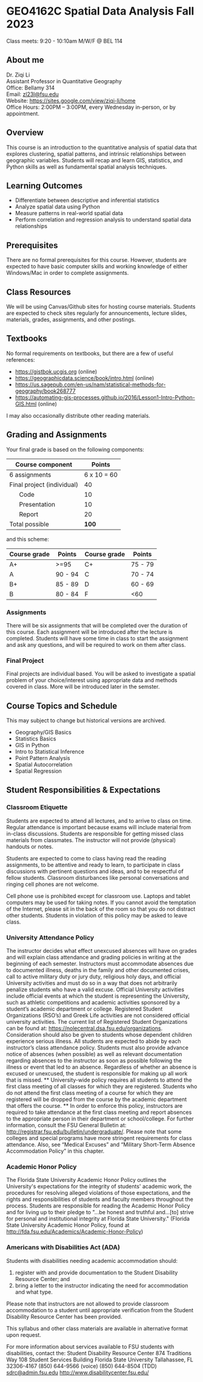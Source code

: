 # GEO4162C Spatial Data Analysis Fall 2023

Class meets: 9:20 - 10:10am M/W/F @ BEL 114

## About me

Dr. Ziqi Li\
Assistant Professor in Quantitative Geography \
Office: Bellamy 314 \
Email: zl23l@fsu.edu \
Website: https://sites.google.com/view/ziqi-li/home \
Office Hours: 2:00PM – 3:00PM, every Wednesday in-person, or by appointment.

## Overview

This course is an introduction to the quantitative analysis of spatial data that explores clustering, spatial patterns, and intrinsic relationships between geographic variables. Students will recap and learn GIS, statistics, and Python skills as well as fundamental spatial analysis techniques.

## Learning Outcomes

- Differentiate between descriptive and inferential statistics
- Analyze spatial data using Python
- Measure patterns in real-world spatial data
- Perform correlation and regression analysis to understand spatial data relationships

## Prerequisites

There are no formal prerequisites for this course. However, students are expected to have basic computer skills and working knowledge of either Windows/Mac in order to complete assignments.

## Class Resources

We will be using Canvas/Github sites for hosting course materials. Students are expected to check sites regularly for announcements, lecture slides, materials, grades, assignments, and other postings.

## Textbooks

No formal requirements on textbooks, but there are a few of useful references:
- https://gistbok.ucgis.org (online)
- https://geographicdata.science/book/intro.html (online)
- https://us.sagepub.com/en-us/nam/statistical-methods-for-geography/book268777
- https://automating-gis-processes.github.io/2016/Lesson1-Intro-Python-GIS.html (online)

I may also occasionally distribute other reading materials.


## Grading and Assignments

Your final grade is based on the following components:

| **Course component**   | **Points**   |
| ---------------------- | ------------ |
| 6 assignments          | 6 x 10  = 60 |
| Final project (individual)          | 40           |
| &nbsp;&nbsp;&nbsp;&nbsp;&nbsp; Code         | 10           |
| &nbsp;&nbsp;&nbsp;&nbsp;&nbsp; Presentation | 10           |
| &nbsp;&nbsp;&nbsp;&nbsp;&nbsp; Report       | 20           |
| Total possible         | **100**      |


and this scheme:

| **Course grade** | **Points** | **Course grade** | **Points** |
| ---------------- | ---------- | ---------------- | ---------- |
| A+               | >=95       | C+               | 75 - 79    |
| A                | 90 - 94    | C                | 70 - 74    |
| B+               | 85 - 89    | D                | 60 - 69    |
| B                | 80 - 84    | F                | <60        |

### Assignments
There will be six assignments that will be completed over the duration of this course. Each assignment will be introduced after the lecture is completed. Students will have some time in class to start the assignment and ask any questions, and will be required to work on them after class.

### Final Project

Final projects are individual based. You will be asked to investigate a spatial problem of your choice/interest using appropriate data and methods covered in class. More will be introduced later in the semster.

## Course Topics and Schedule

This may subject to change but historical versions are archived.
- Geography/GIS Basics
- Statistics Basics
- GIS in Python
- Intro to Statistical Inference
- Point Pattern Analysis
- Spatial Autocorrelation
- Spatial Regression


## Student Responsibilities & Expectations

### Classroom Etiquette
Students are expected to attend all lectures, and to arrive to class on time. Regular attendance is important because exams will include material from in-class discussions. Students are responsible for getting missed class materials from classmates. The instructor will not provide (physical) handouts or notes. 

Students are expected to come to class having read the reading assignments, to be attentive and ready to learn, to participate in class discussions with pertinent questions and ideas, and to be respectful of fellow students. Classroom disturbances like personal conversations and ringing cell phones are not welcome.

Cell phone use is prohibited except for classroom use. Laptops and tablet computers may be used for taking notes. If you cannot avoid the temptation of the Internet, please sit in the back of the room so that you do not distract other students. Students in violation of this policy may be asked to leave class.

### University Attendance Policy

The instructor decides what effect unexcused absences will have on grades and will explain class attendance and grading policies in writing at the beginning of each semester. Instructors must accommodate absences due to documented illness, deaths in the family and other documented crises, call to active military duty or jury duty, religious holy days, and official University activities and must do so in a way that does not arbitrarily penalize students who have a valid excuse. Official University activities include official events at which the student is representing the University, such as athletic competitions and academic activities sponsored by a student’s academic department or college. Registered Student Organizations (RSO’s) and Greek Life activities are not considered official university activities. The current list of Registered Student Organizations can be found at: https://nolecentral.dsa.fsu.edu/organizations. Consideration should also be given to students whose dependent children experience serious illness. All students are expected to abide by each instructor’s class attendance policy. Students must also provide advance notice of absences (when possible) as well as relevant documentation regarding absences to the instructor as soon as possible following the illness or event that led to an absence. Regardless of whether an absence is excused or unexcused, the student is responsible for making up all work that is missed. ** University-wide policy requires all students to attend the first class meeting of all classes for which they are registered. Students who do not attend the first class meeting of a course for which they are registered will be dropped from the course by the academic department that offers the course. **  In order to enforce this policy, instructors are required to take attendance at the first class meeting and report absences to the appropriate person in their department or school/college. For further information, consult the FSU General Bulletin at: http://registrar.fsu.edu/bulletin/undergraduate/. Please note that some colleges and special programs have more stringent requirements for class attendance. Also, see “Medical Excuses” and “Military Short-Term Absence Accommodation Policy” in this chapter.

### Academic Honor Policy

The Florida State University Academic Honor Policy outlines the University's expectations for the integrity of students' academic work, the procedures for resolving alleged violations of those expectations, and the rights and responsibilities of students and faculty members throughout the process. Students are responsible for reading the Academic Honor Policy and for living up to their pledge to "...be honest and truthful and...[to] strive for personal and institutional integrity at Florida State University." (Florida State University Academic Honor Policy, found at http://fda.fsu.edu/Academics/Academic-Honor-Policy)

### Americans with Disabilities Act (ADA)

Students with disabilities needing academic accommodation should:
1)	register with and provide documentation to the Student Disability Resource Center; and
2)	bring a letter to the instructor indicating the need for accommodation and what type.

Please note that instructors are not allowed to provide classroom accommodation to a student until appropriate verification from the Student Disability Resource Center has been provided.

This syllabus and other class materials are available in alternative format upon request.

For more information about services available to FSU students with disabilities, contact the:
Student Disability Resource Center
874 Traditions Way
108 Student Services Building
Florida State University
Tallahassee, FL 32306-4167
(850) 644-9566 (voice)
(850) 644-8504 (TDD)
sdrc@admin.fsu.edu
http://www.disabilitycenter.fsu.edu/




